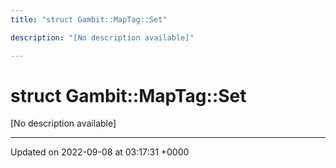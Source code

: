 ```yaml
---
title: "struct Gambit::MapTag::Set"

description: "[No description available]"

---
```


# struct Gambit::MapTag::Set



[No description available]

-------------------------------

Updated on 2022-09-08 at 03:17:31 +0000